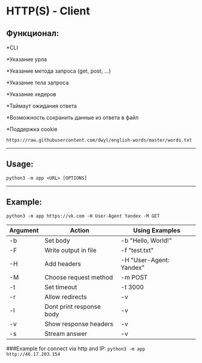 
# HTTP(S) - Client 

## Функционал:
*CLI

*Указание урла

*Указание метода запроса (get, post, …)

*Указание тела запроса

*Указание хедеров

*Таймаут ожидания ответа

*Возможность сохранить данные из ответа в файл

*Поддержка cookie

```
https://raw.githubusercontent.com/dwyl/english-words/master/words.txt
```

-----------------------------------------------------------------------------------------------------------------------------------  
## Usage:
```
python3 -m app <URL> [OPTIONS]
```
-----------------------------------------------------------------------------------------------------------------------------------
## Example:
```
python3 -m app https://vk.com -H User-Agent Yandex -M GET
```

| Argument | Action                   | Using Examples           | 
|----------|--------------------------|--------------------------|
| -b       | Set body                 | -b "Hello, World!"       |
| -F       | Write output in file     | -f "test.txt"            |
| -H       | Add headers              | -H "User-Agent: Yandex"  |
| -M       | Choose request method    | -m POST                  |
| -t       | Set timeout              | -t 3000                  |
| -r       | Allow redirects          | -v                       |
| -l       | Dont print response body | -v                       |
| -v       | Show response headers    | -v                       |
| -s       | Stream answer            | -v                       |

###Example for connect via http and IP:
``
python3 -m app http://46.17.203.154
``